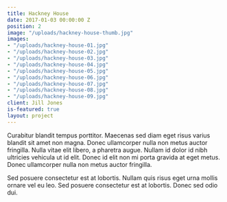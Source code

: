 ```yaml
---
title: Hackney House
date: 2017-01-03 00:00:00 Z
position: 2
image: "/uploads/hackney-house-thumb.jpg"
images:
- "/uploads/hackney-house-01.jpg"
- "/uploads/hackney-house-02.jpg"
- "/uploads/hackney-house-03.jpg"
- "/uploads/hackney-house-04.jpg"
- "/uploads/hackney-house-05.jpg"
- "/uploads/hackney-house-06.jpg"
- "/uploads/hackney-house-07.jpg"
- "/uploads/hackney-house-08.jpg"
- "/uploads/hackney-house-09.jpg"
client: Jill Jones
is-featured: true
layout: project
---
```


Curabitur blandit tempus porttitor. Maecenas sed diam eget risus varius blandit sit amet non magna. Donec ullamcorper nulla non metus auctor fringilla. Nulla vitae elit libero, a pharetra augue. Nullam id dolor id nibh ultricies vehicula ut id elit. Donec id elit non mi porta gravida at eget metus. Donec ullamcorper nulla non metus auctor fringilla.

Sed posuere consectetur est at lobortis. Nullam quis risus eget urna mollis ornare vel eu leo. Sed posuere consectetur est at lobortis. Donec sed odio dui.